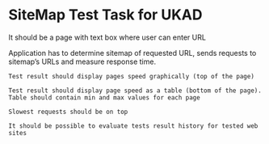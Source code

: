 # SiteMap Test Task for UKAD
  
  It should be a page with text box where user can enter URL
  
  Application has to determine sitemap of requested URL, sends requests to sitemap’s URLs and measure response time.
	
	Test result should display pages speed graphically (top of the page)
	
	Test result should display page speed as a table (bottom of the page). Table should contain min and max values for each page
	
	Slowest requests should be on top
	
	It should be possible to evaluate tests result history for tested web sites
